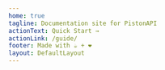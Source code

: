 ```yaml
---
home: true
tagline: Documentation site for PistonAPI
actionText: Quick Start →
actionLink: /guide/
footer: Made with ☕ + ❤️
layout: DefaultLayout
---
```

